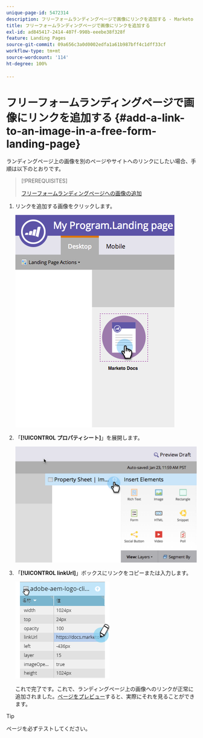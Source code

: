 ```yaml
---
unique-page-id: 5472314
description: フリーフォームランディングページで画像にリンクを追加する - Marketo ドキュメント - 製品ドキュメント
title: フリーフォームランディングページで画像にリンクを追加する
exl-id: ad845417-2414-407f-998b-eeebe38f328f
feature: Landing Pages
source-git-commit: 09a656c3a0d0002edfa1a61b987bff4c1dff33cf
workflow-type: tm+mt
source-wordcount: '114'
ht-degree: 100%

---
```


# フリーフォームランディングページで画像にリンクを追加する {#add-a-link-to-an-image-in-a-free-form-landing-page}

ランディングページ上の画像を別のページやサイトへのリンクにしたい場合、手順は以下のとおりです。

>[!PREREQUISITES]
>
>[フリーフォームランディングページへの画像の追加](/help/marketo/product-docs/demand-generation/landing-pages/free-form-landing-pages/add-an-image-to-a-free-form-landing-page.md)

1. リンクを追加する画像をクリックします。

   ![](assets/click-on-image.png)

1. 「**[!UICONTROL プロパティシート]**」を展開します。

   ![](assets/image2015-5-21-15-3a42-3a27.png)

1. 「**[!UICONTROL linkUrl]**」ボックスにリンクをコピーまたは入力します。

   ![](assets/add-link.png)

   これで完了です。これで、ランディングページ上の画像へのリンクが正常に追加されました。[ページをプレビュー](/help/marketo/product-docs/demand-generation/landing-pages/landing-page-actions/preview-a-landing-page.md)すると、実際にそれを見ることができます。

>[!TIP]
>
>ページを必ずテストしてください。
